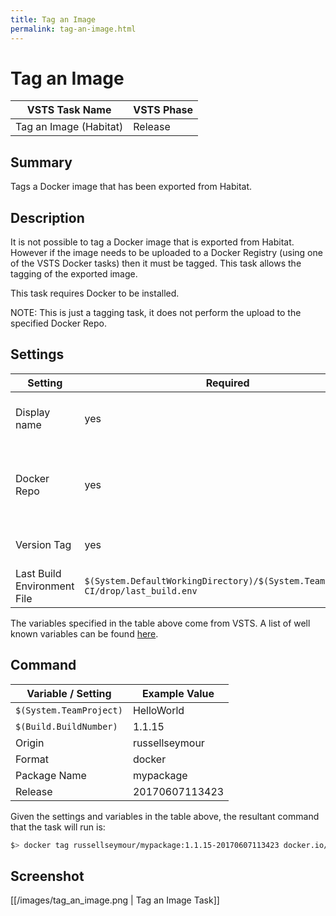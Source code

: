 ```yaml
---
title: Tag an Image
permalink: tag-an-image.html
---
```


# Tag an Image

| **VSTS Task Name**     | **VSTS Phase** |
|------------------------|----------------|
| Tag an Image (Habitat) | Release        |

## Summary

Tags a Docker image that has been exported from Habitat.

## Description

It is not possible to tag a Docker image that is exported from Habitat. However if the image needs to be uploaded to a Docker Registry (using one of the VSTS Docker tasks) then it must be tagged. This task allows the tagging of the exported image.

This task requires Docker to be installed.

NOTE: This is just a tagging task, it does not perform the upload to the specified Docker Repo.

## Settings

| Setting                     | Required                                                                         | Default Value                              | Description                                       |
|-----------------------------|----------------------------------------------------------------------------------|--------------------------------------------|---------------------------------------------------|
| Display name                | yes                                                                              | Install Habitat                            | Set the display name for this task                |
| Docker Repo                 | yes                                                                              | docker.io                                  | Target Docker registry. Can be a private registry |
| Version Tag                 | yes                                                                              | `$(Build.BuildNumber)`                     | Version to tag the image with                     |
| Last Build Environment File | `$(System.DefaultWorkingDirectory)/$(System.TeamProject)-CI/drop/last_build.env` | Path to the Habitat build environment file |                                                   |

The variables specified in the table above come from VSTS. A list of well known variables can be found [here](https://www.visualstudio.com/en-us/docs/build/define/variables).

## Command

| Variable / Setting      | Example Value  |
|-------------------------|----------------|
| `$(System.TeamProject)` | HelloWorld     |
| `$(Build.BuildNumber)`  | 1.1.15         |
| Origin                  | russellseymour |
| Format                  | docker         |
| Package Name            | mypackage      |
| Release                 | 20170607113423 |

Given the settings and variables in the table above, the resultant command that the task will run is:

```bash
$> docker tag russellseymour/mypackage:1.1.15-20170607113423 docker.io/russellseymour/mypackage:1.1.15
```

## Screenshot

[[/images/tag_an_image.png | Tag an Image Task]]
